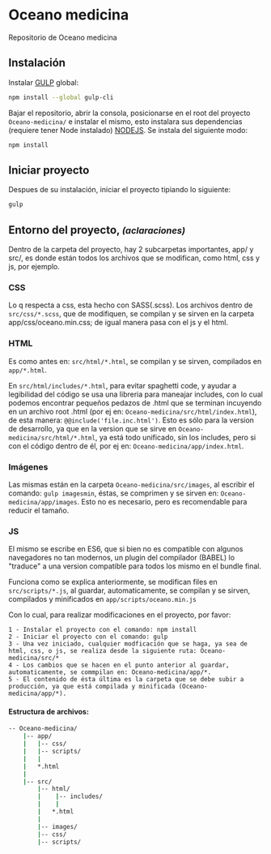 # Oceano medicina
Repositorio de Oceano medicina

## Instalación

Instalar [GULP](https://gulpjs.com/docs/en/getting-started/quick-start/) global:
```bash
npm install --global gulp-cli
```

Bajar el repositorio, abrir la consola, posicionarse en el root del proyecto <code>Oceano-medicina/</code> e instalar el mismo, esto instalara sus dependencias (requiere tener Node instalado)
[NODEJS](https://nodejs.org/es/download/). Se instala del siguiente modo:

```bash
npm install
```

## Iniciar proyecto

Despues de su instalación, iniciar el proyecto tipiando lo siguiente:

```bash
gulp
```

## Entorno del proyecto, <small><i>(aclaraciones)</i></small>
Dentro de la carpeta del proyecto, hay 2 subcarpetas importantes, app/ y
src/, es donde están todos los archivos que se modifican, como html, css y js, por ejemplo.

### CSS
Lo q respecta a css, esta hecho con SASS(.scss). Los archivos dentro de <code>src/css/\*.scss</code>, que de modifiquen, se compilan y se sirven en la carpeta app/css/oceano.min.css; de igual manera pasa con el js y el html.

### HTML
Es como antes en: <code>src/html/\*.html</code>, se compilan y se sirven, compilados en <code>app/\*.html</code>.

En <code>src/html/includes/\*.html</code>, para evitar spaghetti code, y ayudar a legibilidad del código se usa una libreria para maneajar includes, con lo cual podemos encontrar pequeños pedazos de .html que se terminan incuyendo en un archivo root .html (por ej en: ```Oceano-medicina/src/html/index.html```), de esta manera: <code>@@include('file.inc.html')</code>. Esto es sólo para la version de desarrollo, ya que en la version que se sirve en ```Oceano-medicina/src/html/*.html```, ya está todo unificado, sin los includes, pero si con el código dentro de él, por ej en: ```Oceano-medicina/app/index.html```.

### Imágenes
Las mismas están en la carpeta ```Oceano-medicina/src/images```, al escribir el comando: ```gulp imagesmin```, éstas, se comprimen y se sirven en: ```Oceano-medicina/app/images```. Esto no es necesario, pero es recomendable para reducir el tamaño.

### JS
El mismo se escribe en ES6, que si bien no es compatible con algunos navegadores no tan modernos, un plugin del compilador (BABEL) lo "traduce" a una version compatible para todos los mismo en el bundle final.

Funciona como se explica anteriormente, se modifican files en <code>src/scripts/\*.js</code>, al guardar, automaticamente, se compilan y se sirven, compilados y minificados en <code>app/scripts/oceano.min.js</code>

Con lo cual, para realizar modificaciones en el proyecto, por favor:

    1 - Instalar el proyecto con el comando: npm install
    2 - Iniciar el proyecto con el comando: gulp
    3 - Una vez iniciado, cualquier modficación que se haga, ya sea de html, css, o js, se realiza desde la siguiente ruta: Oceano-medicina/src/*
    4 - Los cambios que se hacen en el punto anterior al guardar, automaticamente, se commpilan en: Oceano-medicina/app/*.
    5 - El contenido de ésta última es la carpeta que se debe subir a producción, ya que está compilada y minificada (Oceano-medicina/app/*).

#### Estructura de archivos:

```bash
-- Oceano-medicina/
    |-- app/
    |   |-- css/
    |   |-- scripts/
    |   |
    |   *.html
    |   
    |-- src/
        |-- html/
        |    |-- includes/
        |    |
        |   *.html
        |
        |-- images/
        |-- css/
        |-- scripts/
 ```


